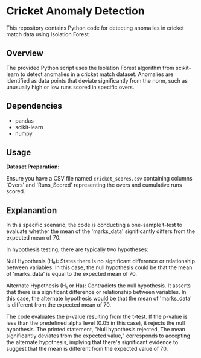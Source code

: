 # Cricket Anomaly Detection

This repository contains Python code for detecting anomalies in cricket match data using Isolation Forest.

## Overview

The provided Python script uses the Isolation Forest algorithm from scikit-learn to detect anomalies in a cricket match dataset. Anomalies are identified as data points that deviate significantly from the norm, such as unusually high or low runs scored in specific overs.

## Dependencies

- pandas
- scikit-learn
- numpy

## Usage

**Dataset Preparation:**

   Ensure you have a CSV file named `cricket_scores.csv` containing columns 'Overs' and 'Runs_Scored' representing the overs and cumulative runs scored.

## Explanantion

In this specific scenario, the code is conducting a one-sample t-test to evaluate whether the mean of the 'marks_data' significantly differs from the expected mean of 70.

In hypothesis testing, there are typically two hypotheses:

Null Hypothesis (H₀): States there is no significant difference or relationship between variables. In this case, the null hypothesis could be that the mean of 'marks_data' is equal to the expected mean of 70.

Alternate Hypothesis (H₁ or Ha): Contradicts the null hypothesis. It asserts that there is a significant difference or relationship between variables. In this case, the alternate hypothesis would be that the mean of 'marks_data' is different from the expected mean of 70.

The code evaluates the p-value resulting from the t-test. If the p-value is less than the predefined alpha level (0.05 in this case), it rejects the null hypothesis. The printed statement, "Null hypothesis rejected, The mean significantly deviates from the expected value," corresponds to accepting the alternate hypothesis, implying that there's significant evidence to suggest that the mean is different from the expected value of 70.

